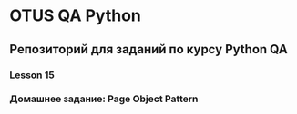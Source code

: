 # OTUS QA Python

## Репозиторий для заданий по курсу Python QA

### Lesson 15

### Домашнее задание: Page Object Pattern
